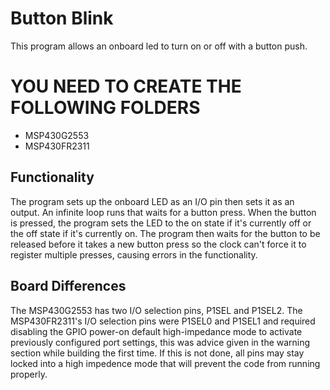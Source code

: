 # Button Blink
This program allows an onboard led to turn on or off with a button push.

# YOU NEED TO CREATE THE FOLLOWING FOLDERS
* MSP430G2553
* MSP430FR2311

## Functionality
The program sets up the onboard LED as an I/O pin then sets it as an output. An infinite loop runs that waits for a button press. When the button is pressed, the program sets the LED to the on state if it's currently off or the off state if it's currently on. The program then waits for the button to be released before it takes a new button press so the clock can't force it to register multiple presses, causing errors in the functionality.

## Board Differences
The MSP430G2553 has two I/O selection pins, P1SEL and P1SEL2. The MSP430FR2311's I/O selection pins were P1SEL0 and P1SEL1 and required disabling the GPIO power-on default high-impedance mode to activate previously configured port settings, this was advice given in the warning section while building the first time. If this is not done, all pins may stay locked into a high impedence mode that will prevent the code from running properly.
